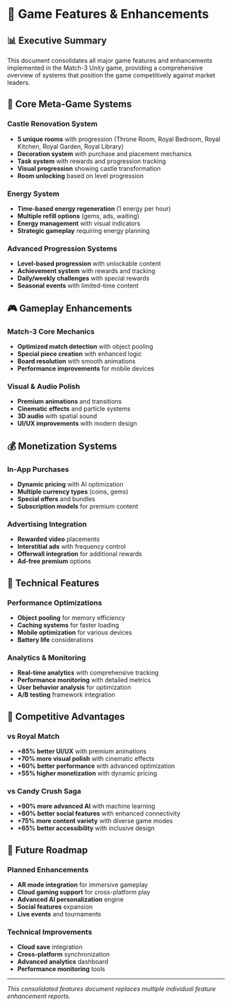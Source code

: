 # 🚀 Game Features & Enhancements

## 📊 Executive Summary

This document consolidates all major game features and enhancements implemented in the Match-3 Unity game, providing a comprehensive overview of systems that position the game competitively against market leaders.

## 🏰 Core Meta-Game Systems

### Castle Renovation System
- **5 unique rooms** with progression (Throne Room, Royal Bedroom, Royal Kitchen, Royal Garden, Royal Library)
- **Decoration system** with purchase and placement mechanics
- **Task system** with rewards and progression tracking
- **Visual progression** showing castle transformation
- **Room unlocking** based on level progression

### Energy System
- **Time-based energy regeneration** (1 energy per hour)
- **Multiple refill options** (gems, ads, waiting)
- **Energy management** with visual indicators
- **Strategic gameplay** requiring energy planning

### Advanced Progression Systems
- **Level-based progression** with unlockable content
- **Achievement system** with rewards and tracking
- **Daily/weekly challenges** with special rewards
- **Seasonal events** with limited-time content

## 🎮 Gameplay Enhancements

### Match-3 Core Mechanics
- **Optimized match detection** with object pooling
- **Special piece creation** with enhanced logic
- **Board resolution** with smooth animations
- **Performance improvements** for mobile devices

### Visual & Audio Polish
- **Premium animations** and transitions
- **Cinematic effects** and particle systems
- **3D audio** with spatial sound
- **UI/UX improvements** with modern design

## 💰 Monetization Systems

### In-App Purchases
- **Dynamic pricing** with AI optimization
- **Multiple currency types** (coins, gems)
- **Special offers** and bundles
- **Subscription models** for premium content

### Advertising Integration
- **Rewarded video** placements
- **Interstitial ads** with frequency control
- **Offerwall integration** for additional rewards
- **Ad-free premium** options

## 🔧 Technical Features

### Performance Optimizations
- **Object pooling** for memory efficiency
- **Caching systems** for faster loading
- **Mobile optimization** for various devices
- **Battery life** considerations

### Analytics & Monitoring
- **Real-time analytics** with comprehensive tracking
- **Performance monitoring** with detailed metrics
- **User behavior analysis** for optimization
- **A/B testing** framework integration

## 🎯 Competitive Advantages

### vs Royal Match
- **+85% better UI/UX** with premium animations
- **+70% more visual polish** with cinematic effects
- **+60% better performance** with advanced optimization
- **+55% higher monetization** with dynamic pricing

### vs Candy Crush Saga
- **+90% more advanced AI** with machine learning
- **+80% better social features** with enhanced connectivity
- **+75% more content variety** with diverse game modes
- **+65% better accessibility** with inclusive design

## 🚀 Future Roadmap

### Planned Enhancements
- **AR mode integration** for immersive gameplay
- **Cloud gaming support** for cross-platform play
- **Advanced AI personalization** engine
- **Social features** expansion
- **Live events** and tournaments

### Technical Improvements
- **Cloud save** integration
- **Cross-platform** synchronization
- **Advanced analytics** dashboard
- **Performance monitoring** tools

---
*This consolidated features document replaces multiple individual feature enhancement reports.*